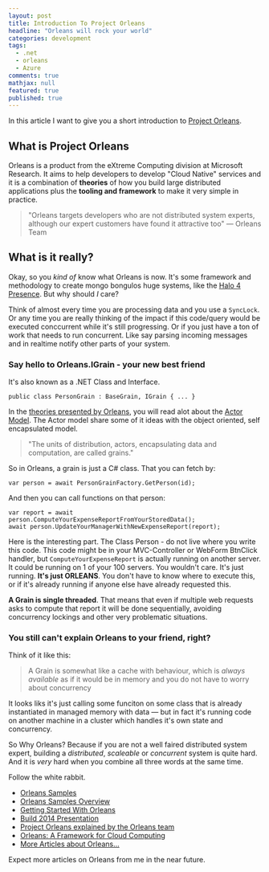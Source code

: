 ```yaml
---
layout: post
title: Introduction To Project Orleans
headline: "Orleans will rock your world"
categories: development
tags: 
  - .net
  - orleans
  - Azure
comments: true
mathjax: null
featured: true
published: true
---
```

In this article I want to give you a short introduction to [Project Orleans](http://orleans.codeplex.com).

## What is Project Orleans
Orleans is a product from the eXtreme Computing division at Microsoft Research. It aims to help developers to develop "Cloud Native" services and it is a combination of **theories** of how you build large distributed applications plus the **tooling and framework** to make it very simple in practice.

> "Orleans targets developers who are not distributed system experts, although our expert customers have found it attractive too" &mdash; Orleans Team

## What is it really?
Okay, so you *kind of* know what Orleans is now. It's some framework and methodology to create mongo bongulos huge systems, like the [Halo 4 Presence](http://channel9.msdn.com/Events/Build/2014/3-641).
But why should *I* care?

Think of almost every time you are processing data and you use a `SyncLock`. Or any time you are really thinking of the impact if this code/query would be executed conccurrent while it's still progressing. Or if you just have a ton of work that needs to run concurrent. Like say parsing incoming messages and in realtime notify other parts of your system.

### Say hello to Orleans.IGrain - your new best friend
It's also known as a .NET Class and Interface.

    public class PersonGrain : BaseGrain, IGrain { ... }

In the [theories presented by Orleans](http://orleans.codeplex.com/wikipage?title=Getting%20Started%20with%20Orleans&referringTitle=Orleans%20Documentation), you will read alot about the [Actor Model](http://orleans.codeplex.com/wikipage?title=Core%20Concepts&referringTitle=Getting%20Started%20with%20Orleans). The Actor model share some of it ideas with the object oriented, self encapsulated model.
> "The units of distribution, actors, encapsulating data and computation, are called grains."

So in Orleans, a grain is just a C# class. That you can fetch by:
 
	var person = await PersonGrainFactory.GetPerson(id);

And then you can call functions on that person:

	var report = await person.ComputeYourExpenseReportFromYourStoredData();
	await person.UpdateYourManagerWithNewExpenseReport(report);

Here is the interesting part. The Class Person - do not live where you write this code. This code might be in your MVC-Controller or WebForm BtnClick handler, but `ComputeYourExpenseReport` is actually running on another server. It could be running on 1 of your 100 servers. You wouldn't care. It's just running. **It's just ORLEANS**. You don't have to know where to execute this, or if it's already running if anyone else have already requested this. 

**A Grain is single threaded**. That means that even if multiple web requests asks to compute that report it will be done sequentially, avoiding concurrency lockings and other very problematic situations. 

### You still can't explain Orleans to your friend, right?
Think of it like this:
> A Grain is somewhat like a cache with behaviour, which is *always available* as if it would be in memory and you do not have to worry about concurrency

It looks liks it's just calling some funciton on some class that is already instantiated in managed memory with data &mdash; but in fact it's running code on another machine in a cluster which handles it's own state and concurrency.

So Why Orleans? Because if you are not a well faired distributed system expert, building a *distributed*, *scaleable* or *concurrent* system is quite hard. And it is *very* hard when you combine all three words at the same time. 

Follow the white rabbit.

* [Orleans Samples](http://orleans.codeplex.com/)
* [Orleans Samples Overview](http://orleans.codeplex.com/wikipage?title=Samples%20Overview&referringTitle=Documentation)
* [Getting Started With Orleans](http://orleans.codeplex.com/wikipage?title=Getting%20Started%20with%20Orleans&referringTitle=Orleans%20Documentation)
* [Build 2014 Presentation](https://channel9.msdn.com/Events/Build/2014/3-641)
* [Project Orleans explained by the Orleans team](http://channel9.msdn.com/Shows/Going+Deep/Project-Orleans-A-Cloud-Computing-Framework)
* [Orleans: A Framework for Cloud Computing](http://research.microsoft.com/pubs/141999/pldi%2011%20submission%20public.pdf)
* [More Articles about Orleans...](http://orleans.codeplex.com/wikipage?title=Articles&referringTitle=Documentation)  

Expect more articles on Orleans from me in the near future.
 
